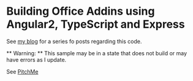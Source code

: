 # Building Office Addins using Angular2, TypeScript and Express 

See [my blog](https://peteskelly.com) for a series fo posts regarding this code.

** Warning: **
This sample may be in a state that does not build or may have errors as I update.

See [PitchMe](https://gitpitch.com/pkskelly/OutlookCandidateMgr/master)
